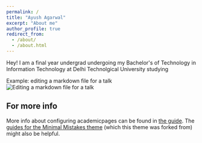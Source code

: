 ```yaml
---
permalink: /
title: "Ayush Agarwal"
excerpt: "About me"
author_profile: true
redirect_from: 
  - /about/
  - /about.html
---
```


Hey!
I am a final year undergrad undergoing my Bachelor's of Technology in Information Technology at Delhi Technolgical University studying 

Example: editing a markdown file for a talk
![Editing a markdown file for a talk](/images/editing-talk.png)

For more info
------
More info about configuring academicpages can be found in [the guide](https://academicpages.github.io/markdown/). The [guides for the Minimal Mistakes theme](https://mmistakes.github.io/minimal-mistakes/docs/configuration/) (which this theme was forked from) might also be helpful.
